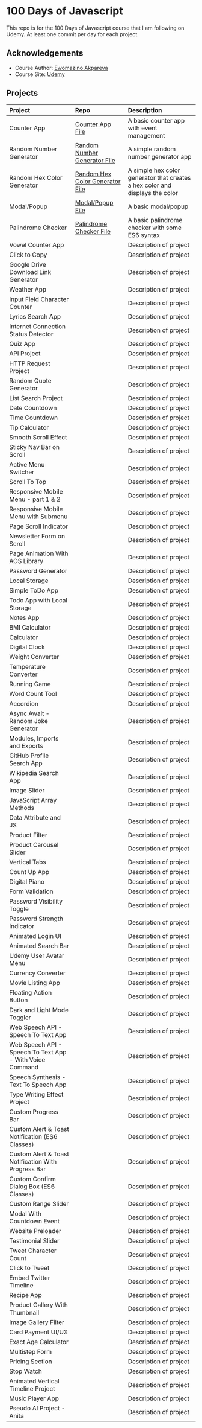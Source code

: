 # 100 Days of Javascript

This repo is for the 100 Days of Javascript course that I am following on Udemy. At least one commit per day for each project.

## Acknowledgements

- Course Author: [Ewomazino Akpareva](https://zinotrustacademy.com/)
- Course Site: [Udemy](https://www.udemy.com/)

## Projects

| Project                                                  | Repo                                                                                                               | Description                                                                  |
| :------------------------------------------------------- | :----------------------------------------------------------------------------------------------------------------- | :--------------------------------------------------------------------------- |
| Counter App                                              | [Counter App File](https://github.com/AJFree458/100-days-javascript/tree/main/Counter-app)                         | A basic counter app with event management                                    |
| Random Number Generator                                  | [Random Number Generator File](https://github.com/AJFree458/100-days-javascript/tree/main/Random-number-generator) | A simple random number generator app                                         |
| Random Hex Color Generator                               | [Random Hex Color Generator File](https://github.com/AJFree458/100-days-javascript/tree/main/random-hex-color)     | A simple hex color generator that creates a hex color and displays the color |
| Modal/Popup                                              | [Modal/Popup File](https://github.com/AJFree458/100-days-javascript/tree/main/modal-popup)                         | A basic modal/popup                                                          |
| Palindrome Checker                                       | [Palindrome Checker File](https://github.com/AJFree458/100-days-javascript/tree/main/palindrome-checker)           | A basic palindrome checker with some ES6 syntax                              |
| Vowel Counter App                                        | []()                                                                                                               | Description of project                                                       |
| Click to Copy                                            | []()                                                                                                               | Description of project                                                       |
| Google Drive Download Link Generator                     | []()                                                                                                               | Description of project                                                       |
| Weather App                                              | []()                                                                                                               | Description of project                                                       |
| Input Field Character Counter                            | []()                                                                                                               | Description of project                                                       |
| Lyrics Search App                                        | []()                                                                                                               | Description of project                                                       |
| Internet Connection Status Detector                      | []()                                                                                                               | Description of project                                                       |
| Quiz App                                                 | []()                                                                                                               | Description of project                                                       |
| API Project                                              | []()                                                                                                               | Description of project                                                       |
| HTTP Request Project                                     | []()                                                                                                               | Description of project                                                       |
| Random Quote Generator                                   | []()                                                                                                               | Description of project                                                       |
| List Search Project                                      | []()                                                                                                               | Description of project                                                       |
| Date Countdown                                           | []()                                                                                                               | Description of project                                                       |
| Time Countdown                                           | []()                                                                                                               | Description of project                                                       |
| Tip Calculator                                           | []()                                                                                                               | Description of project                                                       |
| Smooth Scroll Effect                                     | []()                                                                                                               | Description of project                                                       |
| Sticky Nav Bar on Scroll                                 | []()                                                                                                               | Description of project                                                       |
| Active Menu Switcher                                     | []()                                                                                                               | Description of project                                                       |
| Scroll To Top                                            | []()                                                                                                               | Description of project                                                       |
| Responsive Mobile Menu - part 1 & 2                      | []()                                                                                                               | Description of project                                                       |
| Responsive Mobile Menu with Submenu                      | []()                                                                                                               | Description of project                                                       |
| Page Scroll Indicator                                    | []()                                                                                                               | Description of project                                                       |
| Newsletter Form on Scroll                                | []()                                                                                                               | Description of project                                                       |
| Page Animation With AOS Library                          | []()                                                                                                               | Description of project                                                       |
| Password Generator                                       | []()                                                                                                               | Description of project                                                       |
| Local Storage                                            | []()                                                                                                               | Description of project                                                       |
| Simple ToDo App                                          | []()                                                                                                               | Description of project                                                       |
| Todo App with Local Storage                              | []()                                                                                                               | Description of project                                                       |
| Notes App                                                | []()                                                                                                               | Description of project                                                       |
| BMI Calculator                                           | []()                                                                                                               | Description of project                                                       |
| Calculator                                               | []()                                                                                                               | Description of project                                                       |
| Digital Clock                                            | []()                                                                                                               | Description of project                                                       |
| Weight Converter                                         | []()                                                                                                               | Description of project                                                       |
| Temperature Converter                                    | []()                                                                                                               | Description of project                                                       |
| Running Game                                             | []()                                                                                                               | Description of project                                                       |
| Word Count Tool                                          | []()                                                                                                               | Description of project                                                       |
| Accordion                                                | []()                                                                                                               | Description of project                                                       |
| Async Await - Random Joke Generator                      | []()                                                                                                               | Description of project                                                       |
| Modules, Imports and Exports                             | []()                                                                                                               | Description of project                                                       |
| GitHub Profile Search App                                | []()                                                                                                               | Description of project                                                       |
| Wikipedia Search App                                     | []()                                                                                                               | Description of project                                                       |
| Image Slider                                             | []()                                                                                                               | Description of project                                                       |
| JavaScript Array Methods                                 | []()                                                                                                               | Description of project                                                       |
| Data Attribute and JS                                    | []()                                                                                                               | Description of project                                                       |
| Product Filter                                           | []()                                                                                                               | Description of project                                                       |
| Product Carousel Slider                                  | []()                                                                                                               | Description of project                                                       |
| Vertical Tabs                                            | []()                                                                                                               | Description of project                                                       |
| Count Up App                                             | []()                                                                                                               | Description of project                                                       |
| Digital Piano                                            | []()                                                                                                               | Description of project                                                       |
| Form Validation                                          | []()                                                                                                               | Description of project                                                       |
| Password Visibility Toggle                               | []()                                                                                                               | Description of project                                                       |
| Password Strength Indicator                              | []()                                                                                                               | Description of project                                                       |
| Animated Login UI                                        | []()                                                                                                               | Description of project                                                       |
| Animated Search Bar                                      | []()                                                                                                               | Description of project                                                       |
| Udemy User Avatar Menu                                   | []()                                                                                                               | Description of project                                                       |
| Currency Converter                                       | []()                                                                                                               | Description of project                                                       |
| Movie Listing App                                        | []()                                                                                                               | Description of project                                                       |
| Floating Action Button                                   | []()                                                                                                               | Description of project                                                       |
| Dark and Light Mode Toggler                              | []()                                                                                                               | Description of project                                                       |
| Web Speech API - Speech To Text App                      | []()                                                                                                               | Description of project                                                       |
| Web Speech API - Speech To Text App - With Voice Command | []()                                                                                                               | Description of project                                                       |
| Speech Synthesis - Text To Speech App                    | []()                                                                                                               | Description of project                                                       |
| Type Writing Effect Project                              | []()                                                                                                               | Description of project                                                       |
| Custom Progress Bar                                      | []()                                                                                                               | Description of project                                                       |
| Custom Alert & Toast Notification (ES6 Classes)          | []()                                                                                                               | Description of project                                                       |
| Custom Alert & Toast Notification With Progress Bar      | []()                                                                                                               | Description of project                                                       |
| Custom Confirm Dialog Box (ES6 Classes)                  | []()                                                                                                               | Description of project                                                       |
| Custom Range Slider                                      | []()                                                                                                               | Description of project                                                       |
| Modal With Countdown Event                               | []()                                                                                                               | Description of project                                                       |
| Website Preloader                                        | []()                                                                                                               | Description of project                                                       |
| Testimonial Slider                                       | []()                                                                                                               | Description of project                                                       |
| Tweet Character Count                                    | []()                                                                                                               | Description of project                                                       |
| Click to Tweet                                           | []()                                                                                                               | Description of project                                                       |
| Embed Twitter Timeline                                   | []()                                                                                                               | Description of project                                                       |
| Recipe App                                               | []()                                                                                                               | Description of project                                                       |
| Product Gallery With Thumbnail                           | []()                                                                                                               | Description of project                                                       |
| Image Gallery Filter                                     | []()                                                                                                               | Description of project                                                       |
| Card Payment UI/UX                                       | []()                                                                                                               | Description of project                                                       |
| Exact Age Calculator                                     | []()                                                                                                               | Description of project                                                       |
| Multistep Form                                           | []()                                                                                                               | Description of project                                                       |
| Pricing Section                                          | []()                                                                                                               | Description of project                                                       |
| Stop Watch                                               | []()                                                                                                               | Description of project                                                       |
| Animated Vertical Timeline Project                       | []()                                                                                                               | Description of project                                                       |
| Music Player App                                         | []()                                                                                                               | Description of project                                                       |
| Pseudo AI Project - Anita                                | []()                                                                                                               | Description of project                                                       |
